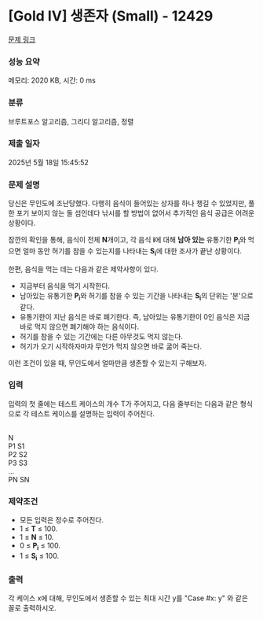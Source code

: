 # [Gold IV] 생존자 (Small) - 12429 

[문제 링크](https://www.acmicpc.net/problem/12429) 

### 성능 요약

메모리: 2020 KB, 시간: 0 ms

### 분류

브루트포스 알고리즘, 그리디 알고리즘, 정렬

### 제출 일자

2025년 5월 18일 15:45:52

### 문제 설명

<p>당신은 무인도에 조난당했다. 다행히 음식이 들어있는 상자를 하나 챙길 수 있었지만, 풀 한 포기 보이지 않는 돌 섬인데다 낚시를 할 방법이 없어서 추가적인 음식 공급은 어려운 상황이다.</p>

<p>잠깐의 확인을 통해, 음식이 전체 <strong>N</strong>개이고, 각 음식 <strong>i</strong>에 대해 <strong>남아 있는</strong> 유통기한 <strong>P<sub>i</sub></strong>와 먹으면 얼마 동안 허기를 참을 수 있는지를 나타내는 <strong>S<sub>i</sub></strong>에 대한 조사가 끝난 상황이다.</p>

<p>한편, 음식을 먹는 데는 다음과 같은 제약사항이 있다.</p>

<p> </p>

<ul>
	<li>지금부터 음식을 먹기 시작한다.</li>
	<li>남아있는 유통기한 <strong>P<sub>i</sub></strong>와 허기를 참을 수 있는 기간을 나타내는 <strong>S<sub>i</sub></strong>의 단위는 '분'으로 같다.</li>
	<li>유통기한이 지난 음식은 바로 폐기한다. 즉, 남아있는 유통기한이 0인 음식은 지금 바로 먹지 않으면 폐기해야 하는 음식이다.</li>
	<li>허기를 참을 수 있는 기간에는 다른 아무것도 먹지 않는다.</li>
	<li>허기가 오기 시작하자마자 무언가 먹지 않으면 바로 굶어 죽는다.</li>
</ul>

<p> </p>

<p>이런 조건이 있을 때, 무인도에서 얼마만큼 생존할 수 있는지 구해보자.</p>

### 입력 

 <p>입력의 첫 줄에는 테스트 케이스의 개수 T가 주어지고, 다음 줄부터는 다음과 같은 형식으로 각 테스트 케이스를 설명하는 입력이 주어진다.</p>

<p><br>
N<br>
P1 S1<br>
P2 S2<br>
P3 S3<br>
...<br>
PN SN</p>

<h3>제약조건</h3>

<ul>
	<li>모든 입력은 정수로 주어진다.</li>
	<li>1 ≤ <strong>T</strong> ≤ 100.</li>
	<li>1 ≤ <strong>N</strong> ≤ 10.</li>
	<li>0 ≤ <strong>P<sub>i</sub></strong> ≤ 100.</li>
	<li>1 ≤ <strong>S<sub>i</sub></strong> ≤ 100.</li>
</ul>

### 출력 

 <p>각 케이스 x에 대해, 무인도에서 생존할 수 있는 최대 시간 y를 "Case #x: y" 와 같은 꼴로 출력하시오.</p>


